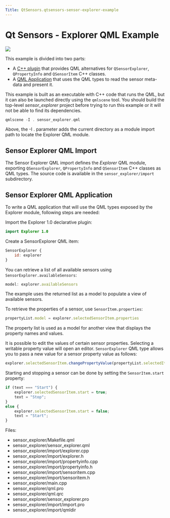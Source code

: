 ```yaml
---
Title: QtSensors.qtsensors-sensor-explorer-example
---
```

        
Qt Sensors - Explorer QML Example
=================================

<span class="subtitle"></span>
<span id="details"></span>
![](https://developer.ubuntu.com/static/devportal_uploaded/1acae2c1-f206-453c-be76-6c3cd0906def-api/apps/qml/sdk-15.04/qtsensors-sensor-explorer-example/images/qtsensors-examples-explorer.png)

This example is divided into two parts:

-   A [C++ plugin](https://developer.ubuntu.comapps/qml/sdk-15.04/QtSensors.sensor_explorer/#sensor-explorer-qml-import) that provides QML alternatives for `QSensorExplorer`, `QPropertyInfo` and `QSensorItem` C++ classes.
-   A [QML Application](https://developer.ubuntu.comapps/qml/sdk-15.04/QtSensors.sensor_explorer/#sensor-explorer-qml-application) that uses the QML types to read the sensor meta-data and present it.

This example is built as an executable with C++ code that runs the QML, but it can also be launched directly using the `qmlscene` tool. You should build the top-level *sensor\_explorer* project before trying to run this example or it will not be able to find its dependencies.

``` cpp
qmlscene -I . sensor_explorer.qml
```

Above, the -I . parameter adds the current directory as a module import path to locate the Explorer QML module.

<span id="sensor-explorer-qml-import"></span>
Sensor Explorer QML Import
--------------------------

The Sensor Explorer QML import defines the *Explorer* QML module, exporting `QSensorExplorer`, `QPropertyInfo` and `QSensorItem` C++ classes as QML types. The source code is available in the `sensor_explorer/import` subdirectory.

<span id="sensor-explorer-qml-application"></span>
Sensor Explorer QML Application
-------------------------------

To write a QML application that will use the QML types exposed by the Explorer module, following steps are needed:

Import the Explorer 1.0 declarative plugin:

``` qml
import Explorer 1.0
```

Create a SensorExplorer QML item:

``` qml
SensorExplorer {
    id: explorer
}
```

You can retrieve a list of all available sensors using `SensorExplorer.availableSensors`:

``` qml
model: explorer.availableSensors
```

The example uses the returned list as a model to populate a view of available sensors.

To retrieve the properties of a sensor, use `SensorItem.properties`:

``` qml
propertyList.model = explorer.selectedSensorItem.properties
```

The property list is used as a model for another view that displays the property names and values.

It is possible to edit the values of certain sensor properties. Selecting a writable property value will open an editor. `SensorExplorer` QML type allows you to pass a new value for a sensor property value as follows:

``` qml
explorer.selectedSensorItem.changePropertyValue(propertyList.selectedItem, loaderEditor.item.text);
```

Starting and stopping a sensor can be done by setting the `SensorItem.start` property:

``` qml
if (text === "Start") {
    explorer.selectedSensorItem.start = true;
    text = "Stop";
}
else {
    explorer.selectedSensorItem.start = false;
    text = "Start";
}
```

Files:

-   sensor\_explorer/Makefile.qml
-   sensor\_explorer/sensor\_explorer.qml
-   sensor\_explorer/import/explorer.cpp
-   sensor\_explorer/import/explorer.h
-   sensor\_explorer/import/propertyinfo.cpp
-   sensor\_explorer/import/propertyinfo.h
-   sensor\_explorer/import/sensoritem.cpp
-   sensor\_explorer/import/sensoritem.h
-   sensor\_explorer/main.cpp
-   sensor\_explorer/qml.pro
-   sensor\_explorer/qml.qrc
-   sensor\_explorer/sensor\_explorer.pro
-   sensor\_explorer/import/import.pro
-   sensor\_explorer/import/qmldir


